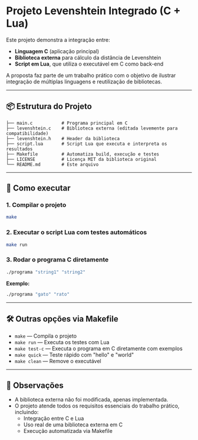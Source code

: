 # Projeto Levenshtein Integrado (C + Lua)

Este projeto demonstra a integração entre:
- **Linguagem C** (aplicação principal)
- **Biblioteca externa** para cálculo da distância de Levenshtein
- **Script em Lua**, que utiliza o executável em C como back-end

A proposta faz parte de um trabalho prático com o objetivo de ilustrar integração de múltiplas linguagens e reutilização de bibliotecas.

---

## 📦 Estrutura do Projeto

```
├── main.c           # Programa principal em C
├── levenshtein.c    # Biblioteca externa (editada levemente para compatibilidade)
├── levenshtein.h    # Header da biblioteca
├── script.lua       # Script Lua que executa e interpreta os resultados
├── Makefile         # Automatiza build, execução e testes
├── LICENSE          # Licença MIT da biblioteca original
└── README.md        # Este arquivo
```

---

## 🚀 Como executar

### 1. Compilar o projeto
```bash
make
```

### 2. Executar o script Lua com testes automáticos
```bash
make run
```

### 3. Rodar o programa C diretamente
```bash
./programa "string1" "string2"
```

**Exemplo:**
```bash
./programa "gato" "rato"
```

---

## 🛠️ Outras opções via Makefile

- `make` — Compila o projeto
- `make run` — Executa os testes com Lua
- `make test-c` — Executa o programa em C diretamente com exemplos
- `make quick` — Teste rápido com "hello" e "world"
- `make clean` — Remove o executável

---

## 📌 Observações

- A biblioteca externa não foi modificada, apenas implementada.
- O projeto atende todos os requisitos essenciais do trabalho prático, incluindo:
  - Integração entre C e Lua
  - Uso real de uma biblioteca externa em C
  - Execução automatizada via Makefile